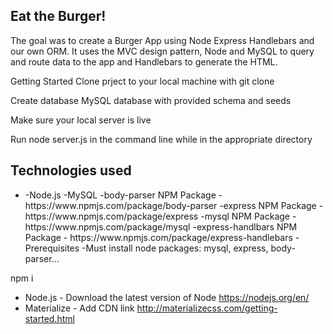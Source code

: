 <h2>Eat the Burger!</h2>
The goal was to create a Burger App using Node Express Handlebars and our own ORM. It uses the MVC design pattern, Node and MySQL to query and route data to the app and Handlebars to generate the HTML.

Getting Started
Clone prject to your local machine with git clone

Create database MySQL database with provided schema and seeds

Make sure your local server is live

Run node server.js in the command line while in the appropriate directory

<h2>Technologies used</h2>
<ul>
<li>
-Node.js
-MySQL
-body-parser NPM Package - https://www.npmjs.com/package/body-parser
-express NPM Package - https://www.npmjs.com/package/express
-mysql NPM Package - https://www.npmjs.com/package/mysql
-express-handlbars NPM Package - https://www.npmjs.com/package/express-handlebars
-Prerequisites
-Must install node packages: mysql, express, body-parser...
  </li>
  </ul>

npm i
- Node.js - Download the latest version of Node https://nodejs.org/en/
- Materialize - Add CDN link http://materializecss.com/getting-started.html

